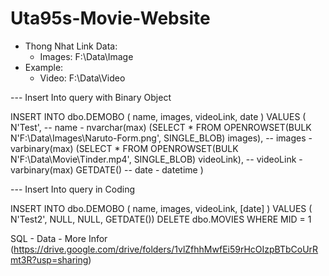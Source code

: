 # Uta95s-Movie-Website
- Thong Nhat Link Data: 
    - Images: F:\Data\Image
- Example: 
    - Video:  F:\Data\Video
    

--- Insert Into query with Binary Object    
 
INSERT INTO dbo.DEMOBO
        ( name, images, videoLink, date )
VALUES  ( 
          N'Test', -- name - nvarchar(max)
          (SELECT * FROM OPENROWSET(BULK N'F:\Data\Images\Naruto-Form.png', SINGLE_BLOB) images), -- images - varbinary(max)
          (SELECT * FROM OPENROWSET(BULK N'F:\Data\Movie\Tinder.mp4', SINGLE_BLOB) videoLink), -- videoLink - varbinary(max)
          GETDATE()  -- date - datetime
          )


--- Insert Into query in Coding

INSERT INTO dbo.DEMOBO ( name, images, videoLink, [date] ) VALUES  ( N'Test2', NULL, NULL, GETDATE())
DELETE dbo.MOVIES WHERE MID = 1


SQL - Data - More Infor (https://drive.google.com/drive/folders/1vlZfhhMwfEi59rHcOIzpBTbCoUrRmt3R?usp=sharing)
